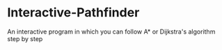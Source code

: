 # Interactive-Pathfinder
An interactive program in which you can follow A* or Dijkstra's algorithm step by step
